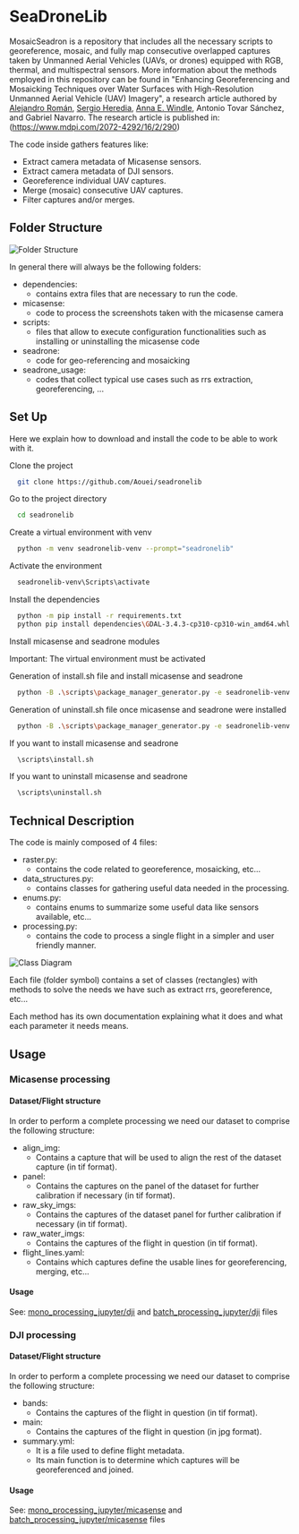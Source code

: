 # SeaDroneLib

MosaicSeadron is a repository that includes all the necessary scripts to georeference, mosaic, and fully map consecutive overlapped captures taken by Unmanned Aerial Vehicles (UAVs, or drones) equipped with RGB, thermal, and multispectral sensors. More information about the methods employed in this repository can be found in "Enhancing Georeferencing and Mosaicking Techniques over Water Surfaces with High-Resolution Unmanned Aerial Vehicle (UAV) Imagery", a research article authored by [Alejandro Román](https://github.com/alrova96), [Sergio Heredia](https://github.com/Aouei), [Anna E. Windle](https://github.com/aewindle110), Antonio Tovar Sánchez, and Gabriel Navarro. The research article is published in: (https://www.mdpi.com/2072-4292/16/2/290)

The code inside gathers features like:
- Extract camera metadata of Micasense sensors.
- Extract camera metadata of DJI sensors.
- Georeference individual UAV captures.
- Merge (mosaic) consecutive UAV captures.
- Filter captures and/or merges.

## Folder Structure


<img src="/captures/Folder_structure.png" alt="Folder Structure" title="Folder Structure">

In general there will always be the following folders:
- dependencies: 
  - contains extra files that are necessary to run the code.
- micasense: 
  - code to process the screenshots taken with the micasense camera
- scripts: 
  - files that allow to execute configuration functionalities such as installing or uninstalling the micasense code
- seadrone:
  - code for geo-referencing and mosaicking
- seadrone_usage: 
  - codes that collect typical use cases such as rrs extraction, georeferencing, ...
## Set Up
Here we explain how to download and install the code to be able to work with it.

Clone the project

```bash
  git clone https://github.com/Aouei/seadronelib
```

Go to the project directory

```bash
  cd seadronelib
```

Create a virtual environment with venv
```bash
  python -m venv seadronelib-venv --prompt="seadronelib"
```

Activate the environment
```bash
  seadronelib-venv\Scripts\activate
```

Install the dependencies
```bash
  python -m pip install -r requirements.txt
  python pip install dependencies\GDAL-3.4.3-cp310-cp310-win_amd64.whl 
```

Install micasense and seadrone modules

Important: The virtual environment must be activated

Generation of install.sh file and install micasense and seadrone
```bash
  python -B .\scripts\package_manager_generator.py -e seadronelib-venv -p micasense,seadrone -i 1 -ri 1
```

Generation of uninstall.sh file once micasense and seadrone were installed
```bash
  python -B .\scripts\package_manager_generator.py -e seadronelib-venv -p micasense,seadrone -u 1
```

If you want to install micasense and seadrone
```bash
  \scripts\install.sh

```
If you want to uninstall micasense and seadrone
```bash
  \scripts\uninstall.sh
```
## Technical Description

The code is mainly composed of 4 files:
- raster.py: 
  - contains the code related to georeference, mosaicking, etc...
- data_structures.py: 
  - contains classes for gathering useful data needed in the processing.
- enums.py: 
  - contains enums to summarize some useful data like sensors available, etc...
- processing.py: 
  - contains the code to process a single flight in a simpler and user friendly manner.

<img src="/captures/Class_diagram.jpg" alt="Class Diagram" title="Class Diagram">

Each file (folder symbol) contains a set of classes (rectangles) with methods to solve the needs we have such as extract rrs, georeference, etc...

Each method has its own documentation explaining what it does and what each parameter it needs means.
## Usage

### Micasense processing
#### Dataset/Flight structure
In order to perform a complete processing we need our dataset to comprise the following structure:

- align_img: 
  - Contains a capture that will be used to align the rest of the dataset capture (in tif format).
- panel: 
  - Contains the captures on the panel of the dataset for further calibration if necessary (in tif format).
- raw_sky_imgs: 
  - Contains the captures of the dataset panel for further calibration if necessary (in tif format).
- raw_water_imgs: 
  - Contains the captures of the flight in question (in tif format).
- flight_lines.yaml: 
  - Contains which captures define the usable lines for georeferencing, merging, etc...

#### Usage
See: [mono_processing_jupyter/dji](/seadrone_usage/mono_processing_jupyter/dji.ipynb) and [batch_processing_jupyter/dji](/seadrone_usage/batch_processing_jupyter/dji.ipynb) files

### DJI processing
#### Dataset/Flight structure
In order to perform a complete processing we need our dataset to comprise the following structure:

- bands: 
  - Contains the captures of the flight in question (in tif format).
- main: 
  - Contains the captures of the flight in question (in jpg format).
- summary.yml: 
  - It is a file used to define flight metadata. 
  - Its main function is to determine which captures will be georeferenced and joined.

#### Usage
See: [mono_processing_jupyter/micasense](/seadrone_usage/mono_processing_jupyter/micasense.ipynb) and [batch_processing_jupyter/micasense](/seadrone_usage/batch_processing_jupyter/micasense.ipynb) files
